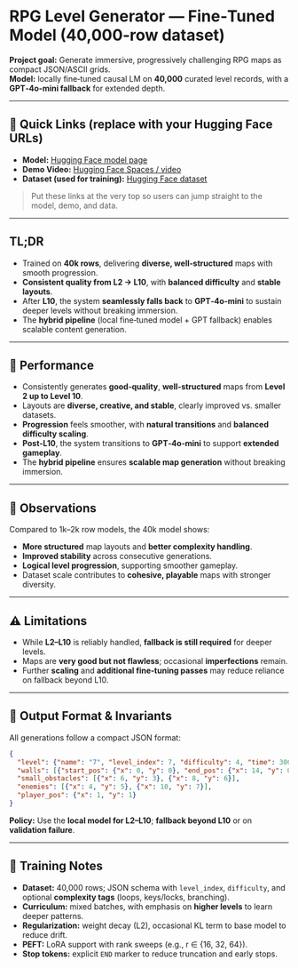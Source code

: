 # RPG Level Generator — Fine‑Tuned Model (40,000‑row dataset)

**Project goal:** Generate immersive, progressively challenging RPG maps as compact JSON/ASCII grids.  
**Model:** locally fine‑tuned causal LM on **40,000** curated level records, with a **GPT‑4o‑mini fallback** for extended depth.

---

## 🔗 Quick Links (replace with your Hugging Face URLs)

- **Model:** [Hugging Face model page](<https://huggingface.co/Hirudika2002/JARVIS-Models/tree/main/LoRA-Trained/Model-6-Stable(40%2C000_Rows)>)
- **Demo Video:** [Hugging Face Spaces / video](<https://huggingface.co/Hirudika2002/JARVIS-Models/blob/main/Model_Demo_Videos/Model_6(40000_DataLines)Demo_video.mp4>)
- **Dataset (used for training):** [Hugging Face dataset](<https://huggingface.co/Hirudika2002/JARVIS-Models/tree/main/DataSets/For%2040%2C000%20Rows>)

> Put these links at the very top so users can jump straight to the model, demo, and data.

---

## TL;DR

- Trained on **40k rows**, delivering **diverse, well‑structured** maps with smooth progression.  
- **Consistent quality from L2 → L10**, with **balanced difficulty** and **stable layouts**.  
- After **L10**, the system **seamlessly falls back** to **GPT‑4o‑mini** to sustain deeper levels without breaking immersion.  
- The **hybrid pipeline** (local fine‑tuned model + GPT fallback) enables scalable content generation.

---

## 📌 Performance

- Consistently generates **good‑quality**, **well‑structured** maps from **Level 2 up to Level 10**.  
- Layouts are **diverse, creative, and stable**, clearly improved vs. smaller datasets.  
- **Progression** feels smoother, with **natural transitions** and **balanced difficulty scaling**.  
- **Post‑L10**, the system transitions to **GPT‑4o‑mini** to support **extended gameplay**.  
- The **hybrid pipeline** ensures **scalable map generation** without breaking immersion.

---

## 🔎 Observations

Compared to 1k–2k row models, the 40k model shows:

- **More structured** map layouts and **better complexity handling**.  
- **Improved stability** across consecutive generations.  
- **Logical level progression**, supporting smoother gameplay.  
- Dataset scale contributes to **cohesive, playable** maps with stronger diversity.

---

## ⚠️ Limitations

- While **L2–L10** is reliably handled, **fallback is still required** for deeper levels.  
- Maps are **very good but not flawless**; occasional **imperfections** remain.  
- Further **scaling** and **additional fine‑tuning passes** may reduce reliance on fallback beyond L10.

---

## 🧱 Output Format & Invariants

All generations follow a compact JSON format:

```json
{
  "level": {"name": "7", "level_index": 7, "difficulty": 4, "time": 300, "width": 15, "height": 10},
  "walls": [{"start_pos": {"x": 0, "y": 0}, "end_pos": {"x": 14, "y": 0}}],
  "small_obstacles": [{"x": 6, "y": 3}, {"x": 8, "y": 6}],
  "enemies": [{"x": 4, "y": 5}, {"x": 10, "y": 7}],
  "player_pos": {"x": 1, "y": 1}
}
```

**Policy:** Use the **local model for L2–L10**; **fallback beyond L10** or on **validation failure**.

---

## 🧰 Training Notes

- **Dataset:** 40,000 rows; JSON schema with `level_index`, `difficulty`, and optional **complexity tags** (loops, keys/locks, branching).  
- **Curriculum:** mixed batches, with emphasis on **higher levels** to learn deeper patterns.  
- **Regularization:** weight decay (L2), occasional KL term to base model to reduce drift.  
- **PEFT:** LoRA support with rank sweeps (e.g., r ∈ {16, 32, 64}).  
- **Stop tokens:** explicit `END` marker to reduce truncation and early stops.


